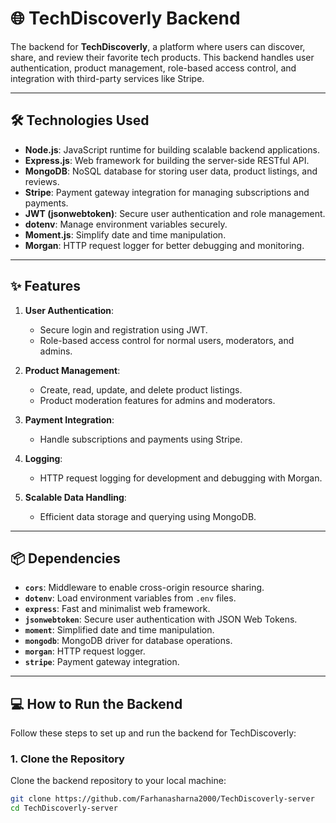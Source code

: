# 🌐 TechDiscoverly Backend

The backend for **TechDiscoverly**, a platform where users can discover, share, and review their favorite tech products. This backend handles user authentication, product management, role-based access control, and integration with third-party services like Stripe.

---

## 🛠️ Technologies Used

- **Node.js**: JavaScript runtime for building scalable backend applications.
- **Express.js**: Web framework for building the server-side RESTful API.
- **MongoDB**: NoSQL database for storing user data, product listings, and reviews.
- **Stripe**: Payment gateway integration for managing subscriptions and payments.
- **JWT (jsonwebtoken)**: Secure user authentication and role management.
- **dotenv**: Manage environment variables securely.
- **Moment.js**: Simplify date and time manipulation.
- **Morgan**: HTTP request logger for better debugging and monitoring.

---

## ✨ Features

1. **User Authentication**:
   - Secure login and registration using JWT.
   - Role-based access control for normal users, moderators, and admins.

2. **Product Management**:
   - Create, read, update, and delete product listings.
   - Product moderation features for admins and moderators.

3. **Payment Integration**:
   - Handle subscriptions and payments using Stripe.

4. **Logging**:
   - HTTP request logging for development and debugging with Morgan.

5. **Scalable Data Handling**:
   - Efficient data storage and querying using MongoDB.

---

## 📦 Dependencies

- **`cors`**: Middleware to enable cross-origin resource sharing.
- **`dotenv`**: Load environment variables from `.env` files.
- **`express`**: Fast and minimalist web framework.
- **`jsonwebtoken`**: Secure user authentication with JSON Web Tokens.
- **`moment`**: Simplified date and time manipulation.
- **`mongodb`**: MongoDB driver for database operations.
- **`morgan`**: HTTP request logger.
- **`stripe`**: Payment gateway integration.

---

## 💻 How to Run the Backend

Follow these steps to set up and run the backend for TechDiscoverly:

### 1. Clone the Repository
Clone the backend repository to your local machine:
```bash
git clone https://github.com/Farhanasharna2000/TechDiscoverly-server
cd TechDiscoverly-server
